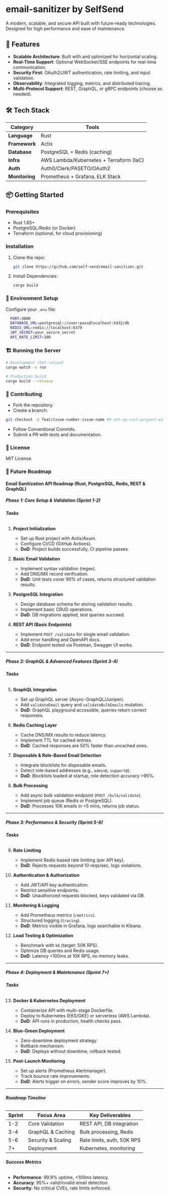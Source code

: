 # email-sanitizer by SelfSend

A modern, scalable, and secure API built with future-ready technologies. Designed for high performance and ease of maintenance.

## 🚀 Features

- **Scalable Architecture**: Built with and optimized for horizontal scaling.
- **Real-Time Support**: Optional WebSocket/SSE endpoints for real-time communication.
- **Security First**: OAuth2/JWT authentication, rate limiting, and input validation.
- **Observability**: Integrated logging, metrics, and distributed tracing.
- **Multi-Protocol Support**: REST, GraphQL, or gRPC endpoints (choose as needed).

## 🛠 Tech Stack

| Category       | Tools                                   |
| -------------- | --------------------------------------- |
| **Language**   | Rust                                    |
| **Framework**  | Actix                                   |
| **Database**   | PostgreSQL + Redis (caching)            |
| **Infra**      | AWS Lambda/Kubernetes + Terraform (IaC) |
| **Auth**       | Auth0/Clerk/PASETO/OAuth2               |
| **Monitoring** | Prometheus + Grafana, ELK Stack         |

## 📦 Getting Started

### Prerequisites

- Rust 1.65+
- PostgreSQL/Redis (or Docker)
- Terraform (optional, for cloud provisioning)

### Installation

1. Clone the repo:
   ```bash
   git clone https://github.com/self-send/email-sanitizer.git
   ```
2. Install Dependencies:
   ```bash
   cargo build
   ```

### 🔧 Environment Setup

Configure your `.env` file:

```bash
  PORT=3000
  DATABASE_URL=postgresql://user:pass@localhost:5432/db
  REDIS_URL=redis://localhost:6379
  JWT_SECRET=your_secure_secret
  API_RATE_LIMIT=100
```

### 🏗️ Running the Server

```bash
# Development (hot-reload)
cargo watch -x run

# Production build
cargo build --release
```

### 🚨 Contributing

- Fork the repository.
- Create a branch:

```bash
git checkout -b feat/issue-number-issue-name #9-set-up-rust-project-with-actixaxum
```

- Follow Conventional Commits.
- Submit a PR with tests and documentation.

### 📄 License

MIT License.

### 🌟 Future Roadmap

#### **Email Sanitization API Roadmap (Rust, PostgreSQL, Redis, REST & GraphQL)**

##### **Phase 1: Core Setup & Validation (Sprint 1-2)**

###### **Tasks**

1. **Project Initialization**

   - Set up Rust project with Actix/Axum.
   - Configure CI/CD (GitHub Actions).
   - **DoD**: Project builds successfully, CI pipeline passes.

2. **Basic Email Validation**

   - Implement syntax validation (regex).
   - Add DNS/MX record verification.
   - **DoD**: Unit tests cover 90% of cases, returns structured validation results.

3. **PostgreSQL Integration**

   - Design database schema for storing validation results.
   - Implement basic CRUD operations.
   - **DoD**: DB migrations applied, test queries succeed.

4. **REST API (Basic Endpoints)**
   - Implement `POST /validate` for single email validation.
   - Add error handling and OpenAPI docs.
   - **DoD**: Endpoint tested via Postman, Swagger UI works.

---

##### **Phase 2: GraphQL & Advanced Features (Sprint 3-4)**

###### **Tasks**

5. **GraphQL Integration**

   - Set up GraphQL server (Async-GraphQL/Juniper).
   - Add `validateEmail` query and `validateBulkEmails` mutation.
   - **DoD**: GraphQL playground accessible, queries return correct responses.

6. **Redis Caching Layer**

   - Cache DNS/MX results to reduce latency.
   - Implement TTL for cached entries.
   - **DoD**: Cached responses are 50% faster than uncached ones.

7. **Disposable & Role-Based Email Detection**

   - Integrate blocklists for disposable emails.
   - Detect role-based addresses (e.g., `admin@`, `support@`).
   - **DoD**: Blocklists loaded at startup, role detection accuracy >95%.

8. **Bulk Processing**
   - Add async bulk validation endpoint (`POST /bulk/validate`).
   - Implement job queue (Redis or PostgreSQL).
   - **DoD**: Processes 10K emails in <5 mins, returns job status.

---

##### **Phase 3: Performance & Security (Sprint 5-6)**

###### **Tasks**

9. **Rate Limiting**

   - Implement Redis-based rate limiting (per API key).
   - **DoD**: Rejects requests beyond 10 reqs/sec, logs violations.

10. **Authentication & Authorization**

    - Add JWT/API key authentication.
    - Restrict sensitive endpoints.
    - **DoD**: Unauthorized requests blocked, keys validated via DB.

11. **Monitoring & Logging**

    - Add Prometheus metrics (`/metrics`).
    - Structured logging (`tracing`).
    - **DoD**: Metrics visible in Grafana, logs searchable in Kibana.

12. **Load Testing & Optimization**
    - Benchmark with `k6` (target: 50K RPS).
    - Optimize DB queries and Redis usage.
    - **DoD**: Latency <100ms at 10K RPS, no memory leaks.

---

##### **Phase 4: Deployment & Maintenance (Sprint 7+)**

###### **Tasks**

13. **Docker & Kubernetes Deployment**

    - Containerize API with multi-stage Dockerfile.
    - Deploy to Kubernetes (EKS/GKE) or serverless (AWS Lambda).
    - **DoD**: API runs in production, health checks pass.

14. **Blue-Green Deployment**

    - Zero-downtime deployment strategy.
    - Rollback mechanism.
    - **DoD**: Deploys without downtime, rollback tested.

15. **Post-Launch Monitoring**
    - Set up alerts (Prometheus Alertmanager).
    - Track bounce rate improvements.
    - **DoD**: Alerts trigger on errors, sender score improves by 10%.

---

###### **Roadmap Timeline**

| Sprint | Focus Area         | Key Deliverables           |
| ------ | ------------------ | -------------------------- |
| 1-2    | Core Validation    | REST API, DB integration   |
| 3-4    | GraphQL & Caching  | Bulk processing, Redis     |
| 5-6    | Security & Scaling | Rate limits, auth, 50K RPS |
| 7+     | Deployment         | Kubernetes, monitoring     |

###### **Success Metrics**

- **Performance**: 99.9% uptime, <100ms latency.
- **Accuracy**: 95%+ valid/invalid email detection.
- **Security**: No critical CVEs, rate limits enforced.

